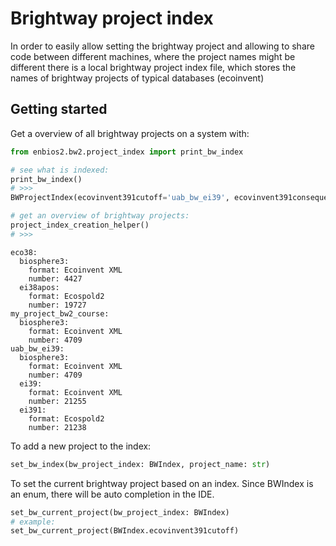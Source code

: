 # Brightway project index

In order to easily allow setting the brightway project and allowing to share code between different machines, where the
project names might be different there is a local brightway project index file, which stores the names of brightway
projects of typical databases (ecoinvent)

## Getting started

Get a overview of all brightway projects on a system with:

```python
from enbios2.bw2.project_index import print_bw_index

# see what is indexed:
print_bw_index()
# >>>
BWProjectIndex(ecovinvent391cutoff='uab_bw_ei39', ecovinvent391consequential=None, ecovinvent391apos=None)

# get an overview of brightway projects:
project_index_creation_helper()
# >>>
```

```
eco38:
  biosphere3:
    format: Ecoinvent XML
    number: 4427
  ei38apos:
    format: Ecospold2
    number: 19727
my_project_bw2_course:
  biosphere3:
    format: Ecoinvent XML
    number: 4709
uab_bw_ei39:
  biosphere3:
    format: Ecoinvent XML
    number: 4709
  ei39:
    format: Ecoinvent XML
    number: 21255
  ei391:
    format: Ecospold2
    number: 21238
```

To add a new project to the index:

```python
set_bw_index(bw_project_index: BWIndex, project_name: str)
```

To set the current brightway project based on an index.
Since BWIndex is an enum, there will be auto completion in the IDE.

```python
set_bw_current_project(bw_project_index: BWIndex)
# example:
set_bw_current_project(BWIndex.ecovinvent391cutoff)
```